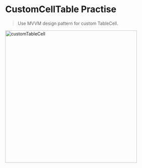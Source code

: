 # CustomCellTable Practise

> Use MVVM design pattern for custom TableCell.


<img width="418" alt="customTableCell" src="https://user-images.githubusercontent.com/74251593/136646831-612cf879-6c7d-4341-bd21-f2ece2d34ae7.png">
